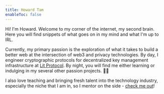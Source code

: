 ```yaml
---
title: Howard Tam
enableToc: false
---
```

Hi! I'm Howard. Welcome to my corner of the internet, my second brain. Here you will find snippets of what goes on in my mind and what I'm up to IRL.

Currently, my primary passion is the exploration of what it takes to build a better web at the intersection of web3 and privacy technologies. By day, I engineer cryptographic protocols for decentralized key management infrastructure at [Lit Protocol](https://www.litprotocol.com/). By night, you will find me either learning or indulging in my several other passion projects. 🤘🏻

I also love teaching and bringing fresh talent into the technology industry, especially the niche that I am in, so I mentor on the side - [check me out](https://mentorcruise.com/mentor/howardtam/)!